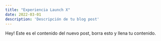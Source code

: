 ```yaml
---
title: "Experiencia Launch X"
date: 2022-03-01
description: 'Descripción de tu blog post'
---
```


Hey! Este es el contenido del nuevo post, borra esto y llena tu contenido.
